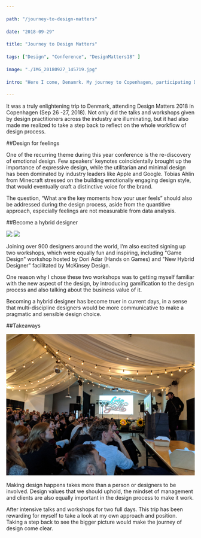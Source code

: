```yaml
---

path: "/journey-to-design-matters"

date: "2018-09-29"

title: "Journey to Design Matters"

tags: ["Design", "Conference", "DesignMatters18" ]

image: "./IMG_20180927_145719.jpg"

intro: "Here I come, Denamrk. My journey to Copenhagen, participating Design Matters conference."

---
```


It was a truly enlightening trip to Denmark, attending Design Matters 2018 in Copenhagen (Sep 26 -27, 2018). Not only did the talks and workshops given by design practitioners across the industry are illuminating, but it had also made me realized to take a step back to reflect on the whole workflow of design process.

##Design for feelings

One of the recurring theme during this year conference is the re-discovery of emotional design. Few speakers’ keynotes coincidentally brought up the importance of expressive design, while the utilitarian and minimal design has been dominated by industry leaders like Apple and Google. Tobias Ahlin from Minecraft stressed on the building emotionally engaging design style, that would eventually craft a distinctive voice for the brand. 

The question, “What are the key moments how your user feels” should also be addressed during the design process, aside from the quantitive approach, especially feelings are not measurable from data analysis. 


##Become a hybrid designer

<div class="Gallery-50">
<img src="./static/IMG_20180927_131449-123d0e3d4741a1983a7171653ac6c165-2ed49.jpg"></img>
<img src="./static/IMG_20180927_135426-95ae3fc20f0dcfd3c956d7d3b002acbd-2ed49.jpg"></img>
</div>

Joining over 900 designers around the world, I’m also excited signing up two workshops, which were equally fun and inspiring, including "Game Design" workshop hosted by Dori Adar (Hands on Games) and "New Hybrid Designer" facilitated by McKinsey Design. 

One reason why I chose these two workshops was to getting myself familiar with the new aspect of the design, by introducing gamification to the design process and also talking about the business value of it.

Becoming a hybrid designer has become truer in current days, in a sense that multi-discipline designers would be more communicative to make a pragmatic and sensible design choice. 

##Takeaways 

![](./IMG_20180926_183634.jpg) 

Making design happens takes more than a person or designers to be involved. Design values that we should uphold, the mindset of management and clients are also equally important in the design process to make it work. 

After intensive talks and workshops for two full days. This trip has been rewarding for myself to take a look at my own approach and position. Taking a step back to see the bigger picture would make the journey of design come clear. 